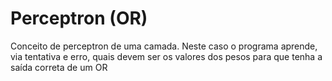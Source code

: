 # Perceptron (OR)

Conceito de perceptron de uma camada. Neste caso o programa aprende, via tentativa e erro, quais devem ser os valores dos pesos para que tenha a saída correta de um OR
